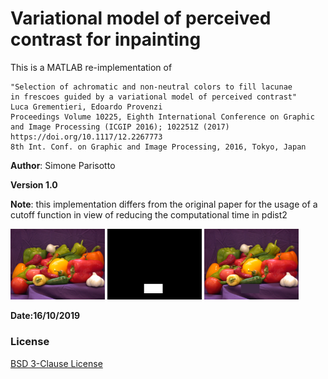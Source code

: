 # Variational model of perceived contrast for inpainting

This is a MATLAB re-implementation of
```
"Selection of achromatic and non-neutral colors to fill lacunae 
in frescoes guided by a variational model of perceived contrast"
Luca Grementieri, Edoardo Provenzi
Proceedings Volume 10225, Eighth International Conference on Graphic 
and Image Processing (ICGIP 2016); 102251Z (2017) 
https://doi.org/10.1117/12.2267773
8th Int. Conf. on Graphic and Image Processing, 2016, Tokyo, Japan
```

**Author**: Simone Parisotto

**Version 1.0** 

**Note**: this implementation differs from the original paper for the usage of a cutoff function in view of reducing the computational time in pdist2

<img src="./peppers.png" width=30%> <img src="./peppers_mask.png" width=30%> <img src="./results/output.png" width=30%> 

**Date:16/10/2019**

### License
[BSD 3-Clause License](https://opensource.org/licenses/BSD-3-Clause)
